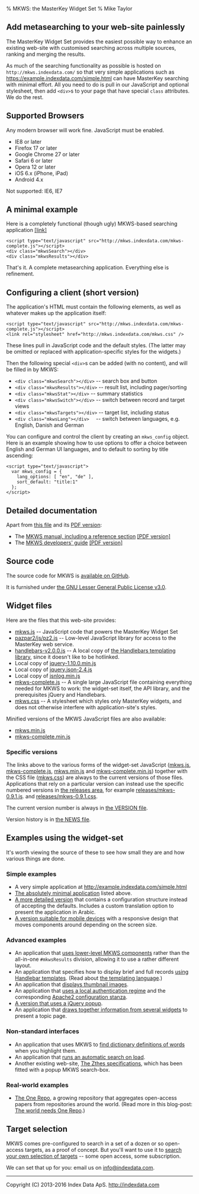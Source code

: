 % MKWS: the MasterKey Widget Set
% Mike Taylor


Add metasearching to your web-site painlessly
---------------------------------------------

The MasterKey Widget Set provides the easiest possible way to enhance
an existing web-site with customised searching across multiple
sources, ranking and merging the results.

As much of the searching functionality as possible is hosted on
`http://mkws.indexdata.com/` so that very simple applications such as
<https://example.indexdata.com/simple.html> can have MasterKey
searching with minimal effort.  All you need to do is pull in our
JavaScript and optional stylesheet, then add `<div>`s to your page
that have special `class` attributes. We do the rest.

Supported Browsers
------------------

Any modern browser will work fine. JavaScript must be enabled.

* IE8 or later
* Firefox 17 or later
* Google Chrome 27 or later
* Safari 6 or later
* Opera  12 or later
* iOS 6.x (iPhone, iPad)
* Android 4.x

Not supported: IE6, IE7

A minimal example
-----------------

Here is a completely functional (though ugly) MKWS-based
searching application [[link]](http://example.indexdata.com/minimal.html)

	<script type="text/javascript" src="http://mkws.indexdata.com/mkws-complete.js"></script>
	<div class="mkwsSearch"></div>
	<div class="mkwsResults"></div>

That's it. A complete metasearching application. Everything
else is refinement.

Configuring a client (short version)
------------------------------------

The application's HTML must contain the following elements, as well as
whatever makes up the application itself:

	<script type="text/javascript" src="http://mkws.indexdata.com/mkws-complete.js"></script>
	<link rel="stylesheet" href="http://mkws.indexdata.com/mkws.css" />

These lines pull in JavaScript code and the default styles. (The
latter may be omitted or replaced with application-specific styles for
the widgets.)

Then the following special `<div>`s can be added (with no content), and
will be filled in by MKWS:

* `<div class="mkwsSearch"></div>` -- search box and button
* `<div class="mkwsResults"></div>` -- result list, including pager/sorting
* `<div class="mkwsStat"></div>` -- summary statistics
* `<div class="mkwsSwitch"></div>` -- switch between record and target views
* `<div class="mkwsTargets"></div>` -- target list, including status
* `<div class="mkwsLang"></div>  ` -- switch between languages, e.g. English, Danish and German

You can configure and control the client by creating an `mkws_config`
object. Here is an example showing how to use options to offer a
choice between English and German UI languages, and to default to
sorting by title ascending:

	<script type="text/javascript">
	  var mkws_config = {
	    lang_options: [ "en", "de" ],
	    sort_default: "title:1"
	  };
	</script>

Detailed documentation
----------------------

Apart from [this file](index.html) and its [PDF version](index.pdf):

* The [MKWS manual, including a reference section](mkws-manual.html)
  [[PDF version]](mkws-manual.pdf)
* The [MKWS developers' guide](mkws-developer.html)
  [[PDF version]](mkws-developer.pdf)

Source code
-----------

The source code for MKWS is [available on GitHub](https://github.com/indexdata/mkws).

It is furnished under [the GNU Lesser General Public License v3.0](https://github.com/indexdata/mkws/blob/master/LICENSE).


Widget files
------------

Here are the files that this web-site provides:

* [mkws.js](mkws.js) --
  JavaScript code that powers the MasterKey Widget Set
* [pazpar2/js/pz2.js](pazpar2/js/pz2.js) --
  Low-level JavaScript library for access to the MasterKey web
  service.
* [handlebars-v2.0.0.js](handlebars-v2.0.0.js) --
  A local copy of
  [the Handlebars templating library](//handlebarsjs.com/),
  since it doesn't like to be hotlinked.
* Local copy of [jquery-1.10.0.min.js](jquery-1.10.0.min.js)
* Local copy of [jquery.json-2.4.js](jquery.json-2.4.js)
* Local copy of [jsnlog.min.js](jsnlog.min.js)
* [mkws-complete.js](mkws-complete.js) --
  A single large JavaScript file containing everything needed for
  MKWS to work: the widget-set itself, the API library, and
  the prerequisites jQuery and Handlebars.
* [mkws.css](mkws.css) --
  A stylesheet which styles only MasterKey widgets, and does not
  otherwise interfere with application-site's styles.

Minified versions of the MKWS JavaScript files are also available:

* [mkws.min.js](mkws.min.js)
* [mkws-complete.min.js](mkws-complete.min.js)

### Specific versions

The links above to the various forms of the widget-set JavaScript
([mkws.js](mkws.js),
[mkws-complete.js](mkws-complete.js),
[mkws.min.js](mkws.min.js)
and
[mkws-complete.min.js](mkws-complete.min.js))
together with the CSS file
([mkws.css](mkws.css))
are always to the current versions of those
files. Applications that rely on a particular version can
instead use the specific numbered versions in
[the releases area](releases/),
for example
[releases/mkws-0.9.1.js](releases/mkws-0.9.1.js).
and
[releases/mkws-0.9.1.css](releases/mkws-0.9.1.css).

The current version number is always in
[the VERSION file](VERSION).

Version history is in
[the NEWS file](NEWS).

Examples using the widget-set
-----------------------------

It's worth viewing the source of these to see how small they
are and how various things are done.

### Simple examples

* A very simple application at <http://example.indexdata.com/simple.html>
* [The absolutely minimal application](//example.indexdata.com/minimal.html)
  listed above.
* [A more detailed version](//example.indexdata.com/language.html)
  that contains a configuration structure instead of accepting the
  defaults. Includes a custom translation option to present the
  application in Arabic.
* [A version suitable for mobile devices](//example.indexdata.com/mobile.html)
  with a responsive design that moves components around depending on
  the screen size.

### Advanced examples

* An application that
  [uses lower-level MKWS components](//example.indexdata.com/lowlevel.html)
  rather than the all-in-one `#mkwsResults` division,
  allowing it to use a rather different layout.
* An application that specifies how to display brief and full records
  [using Handlebar templates](//example.indexdata.com/templates.html).
  (Read about
  [the templating language](//handlebarsjs.com/).)
* An application that
  [displays thumbnail images](//example.indexdata.com/images.html?q=portrait).
* An application that
  [uses a local authentication regime](//example.indexdata.com/localauth.html)
  and the corresponding
  [Apache2 configuration stanza](//example.indexdata.com/apache-config.txt).
* [A version that uses a jQuery popup](//example.indexdata.com/popup.html?q=sushi).
* An application that
  [draws together information from several widgets](//example.indexdata.com/topic.html?q=sushi)
  to present a topic page.

### Non-standard interfaces

* An application that uses MKWS to
  [find dictionary definitions of words](//example.indexdata.com/dict.html)
  when you highlight them.
* An application that
  [runs an automatic search on load](//example.indexdata.com/auto.html).  
* Another existing web-site,
  [The Zthes specifications](//zthes.z3950.org/),
  which has been fitted with a popup MKWS search-box.

### Real-world examples

* [The One Repo](http://onerepo.net/), a growing repository that
  aggregates open-access papers from repositories around the
  world. (Read more in this blog-post: [The world needs One
  Repo](http://blogs.biomedcentral.com/bmcblog/2016/01/22/world-needs-one-repo/).)

Target selection
----------------

MKWS comes pre-configured to search in a set of a dozen or so
open-access targets, as a proof of concept. But you'll want
to use it to
[search your own selection of targets](mkws-manual.html#mkws-target-selection)
-- some open access, some subscription.

We can set that up for you: email us on <info@indexdata.com>.

- - -

Copyright (C) 2013-2016 Index Data ApS. <http://indexdata.com>
